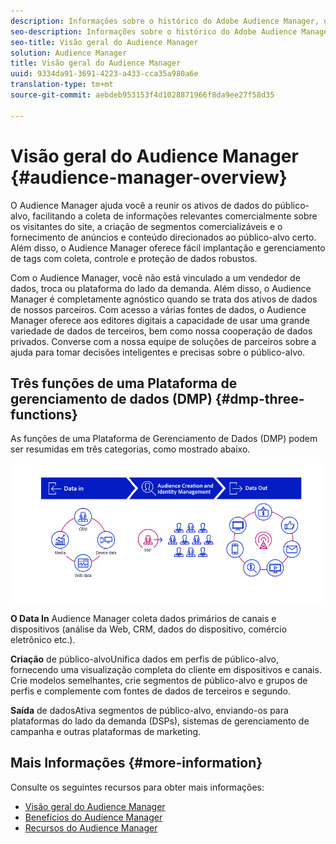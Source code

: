 ```yaml
---
description: Informações sobre o histórico do Adobe Audience Manager, os tipos de dados coletados, segmentação, relatórios e muito mais.
seo-description: Informações sobre o histórico do Adobe Audience Manager, os tipos de dados coletados, segmentação, relatórios e muito mais.
seo-title: Visão geral do Audience Manager
solution: Audience Manager
title: Visão geral do Audience Manager
uuid: 9334da91-3691-4223-a433-cca35a980a6e
translation-type: tm+mt
source-git-commit: aebdeb953153f4d1028871966f8da9ee27f58d35

---
```



# Visão geral do Audience Manager {#audience-manager-overview}

O Audience Manager ajuda você a reunir os ativos de dados do público-alvo, facilitando a coleta de informações relevantes comercialmente sobre os visitantes do site, a criação de segmentos comercializáveis e o fornecimento de anúncios e conteúdo direcionados ao público-alvo certo. Além disso, o Audience Manager oferece fácil implantação e gerenciamento de tags com coleta, controle e proteção de dados robustos.

Com o Audience Manager, você não está vinculado a um vendedor de dados, troca ou plataforma do lado da demanda. Além disso, o Audience Manager é completamente agnóstico quando se trata dos ativos de dados de nossos parceiros. Com acesso a várias fontes de dados, o Audience Manager oferece aos editores digitais a capacidade de usar uma grande variedade de dados de terceiros, bem como nossa cooperação de dados privados. Converse com a nossa equipe de soluções de parceiros sobre a ajuda para tomar decisões inteligentes e precisas sobre o público-alvo.

## Três funções de uma Plataforma de gerenciamento de dados (DMP) {#dmp-three-functions}

As funções de uma Plataforma de Gerenciamento de Dados (DMP) podem ser resumidas em três categorias, como mostrado abaixo.

![Imagem de três funções DMP: Entrada De Dados, Criação De Público-Alvo, Saída De Dados](/help/using/overview/assets/dmp-functions.png)

**O Data In** Audience Manager coleta dados primários de canais e dispositivos (análise da Web, CRM, dados do dispositivo, comércio eletrônico etc.).

**Criação** de público-alvoUnifica dados em perfis de público-alvo, fornecendo uma visualização completa do cliente em dispositivos e canais. Crie modelos semelhantes, crie segmentos de público-alvo e grupos de perfis e complemente com fontes de dados de terceiros e segundo.

**Saída** de dadosAtiva segmentos de público-alvo, enviando-os para plataformas do lado da demanda (DSPs), sistemas de gerenciamento de campanha e outras plataformas de marketing.

## Mais Informações {#more-information}

Consulte os seguintes recursos para obter mais informações:
* [Visão geral do Audience Manager](https://www.adobe.com/analytics/audience-manager.html)
* [Benefícios do Audience Manager](https://www.adobe.com/analytics/audience-manager/benefits.html)
* [Recursos do Audience Manager](https://www.adobe.com/analytics/audience-manager/features.html)


<!--

## History and Background {#history-and-background}

Audience Manager started as Demdex in 2008. It was acquired by Adobe Systems in 2011 and subsequently rebranded as Audience Manager.

## History {#history}

Since 2008, Audience Manager (formerly, [!UICONTROL Demdex]) has been a pioneer in the on-line audience management market. Audience Manager services power dynamic, multi-channel online data strategies. Our platform and services are used by an array of diverse industries from automobiles (AutoTrader), to airlines (American Airlines), and financial services companies (American Express). Audience Manager uses enterprise-level technology to provide the scale, reliability, analytics, and performance to help your business succeed online. Audience Manager integrates with the Adobe Experience Cloud to help you centralize, manage, and take action on your data assets across a growing number of digitally addressable channels.

## Audience Manager and its Data Management Platform (DMP) {#aam-dmp}

Audience Manager helps you manage your data pipeline. Our service is a catalyst that transforms generic users and raw data signals into actual audience segments used for multi-channel marketing efforts. Additionally, Audience Manager provides tools for tag management and audience analytics while simultaneously meeting the privacy and data security needs of clients and consumers.

![](assets/am_overview_80.png)


-->